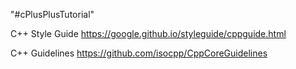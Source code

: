 "#cPlusPlusTutorial" 

C++ Style Guide
https://google.github.io/styleguide/cppguide.html

C++ Guidelines
https://github.com/isocpp/CppCoreGuidelines 